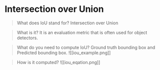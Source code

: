 # Intersection over Union

> What does IoU stand for?
> Intersection over Union

> What is it?
> It is an evaluation metric that is often used for object detectors. 

> What do you need to compute IoU?
> Ground truth bounding box and Predicted bounding box.
> ![[iou_example.png]]


> How is it computed?
> ![[iou_eqation.png]]